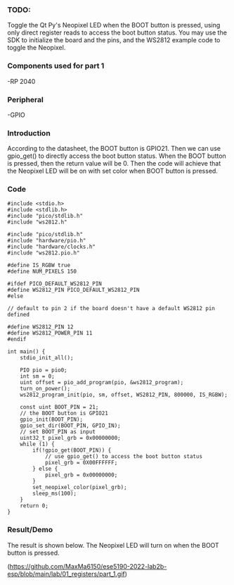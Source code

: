 ### TODO:

Toggle the Qt Py's Neopixel LED when the BOOT button is pressed, using only direct register reads to access the boot button status. You may use the SDK to initialize the board and the pins, and the WS2812 example code to toggle the Neopixel. 

### Components used for part 1

-RP 2040

### Peripheral

-GPIO

### Introduction

According to the datasheet, the BOOT button is GPIO21. Then we can use gpio_get() to directly access the boot button status. When the BOOT button is pressed, then the return value will be 0. Then the code will achieve that the Neopixel LED will be on with set color when BOOT button is pressed.

### Code

```
#include <stdio.h>
#include <stdlib.h>
#include "pico/stdlib.h"
#include "ws2812.h"

#include "pico/stdlib.h"
#include "hardware/pio.h"
#include "hardware/clocks.h"
#include "ws2812.pio.h"

#define IS_RGBW true
#define NUM_PIXELS 150

#ifdef PICO_DEFAULT_WS2812_PIN
#define WS2812_PIN PICO_DEFAULT_WS2812_PIN
#else

// default to pin 2 if the board doesn't have a default WS2812 pin defined

#define WS2812_PIN 12
#define WS2812_POWER_PIN 11
#endif

int main() {
    stdio_init_all();

    PIO pio = pio0;
    int sm = 0;
    uint offset = pio_add_program(pio, &ws2812_program);
    turn_on_power();
    ws2812_program_init(pio, sm, offset, WS2812_PIN, 800000, IS_RGBW);

    const uint BOOT_PIN = 21;
    // the BOOT button is GPIO21
    gpio_init(BOOT_PIN);
    gpio_set_dir(BOOT_PIN, GPIO_IN);
    // set BOOT_PIN as input
    uint32_t pixel_grb = 0x00000000;
    while (1) {
        if(!gpio_get(BOOT_PIN)) { 
            // use gpio_get() to access the boot button status
            pixel_grb = 0X00FFFFFF;
        } else {
            pixel_grb = 0x00000000;
        }
        set_neopixel_color(pixel_grb);
        sleep_ms(100);
    }
    return 0;
}
```

### Result/Demo

The result is shown below. The Neopixel LED will turn on when the BOOT button is pressed.

(https://github.com/MaxMa6150/ese5190-2022-lab2b-esp/blob/main/lab/01_registers/part_1.gif)
